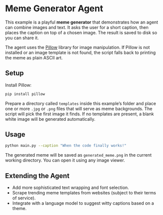 # Meme Generator Agent

This example is a playful **meme generator** that demonstrates how an agent can combine
images and text.  It asks the user for a short caption, then places the caption
on top of a chosen image.  The result is saved to disk so you can share it.

The agent uses the [Pillow](https://python-pillow.org) library for image
manipulation.  If Pillow is not installed or an image template is not found,
the script falls back to printing the meme as plain ASCII art.

## Setup

Install Pillow:

```bash
pip install pillow
```

Prepare a directory called `templates` inside this example’s folder and
place one or more `.jpg` or `.png` files that will serve as meme
backgrounds.  The script will pick the first image it finds.  If no
templates are present, a blank white image will be generated automatically.

## Usage

```bash
python main.py --caption "When the code finally works!"
```

The generated meme will be saved as `generated_meme.png` in the
current working directory.  You can open it using any image viewer.

## Extending the Agent

- Add more sophisticated text wrapping and font selection.
- Scrape trending meme templates from websites (subject to their terms of service).
- Integrate with a language model to suggest witty captions based on a theme.